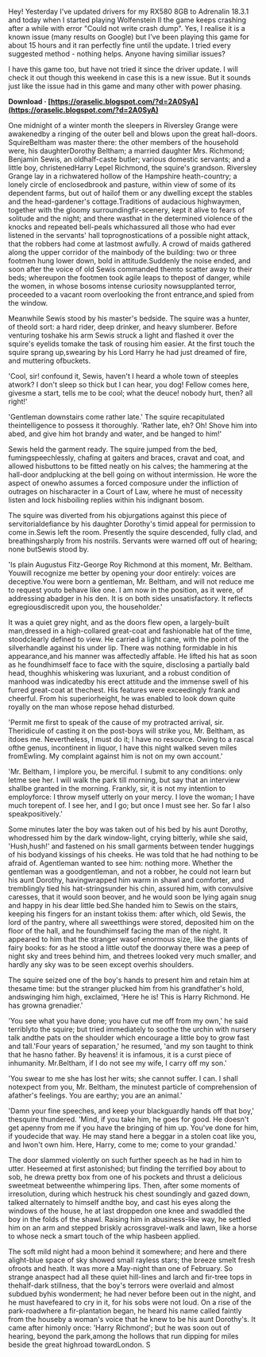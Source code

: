 
 
Hey!
Yesterday I've updated drivers for my RX580 8GB to Adrenalin 18.3.1 and today when I started playing Wolfenstein II the game keeps crashing after a while with error "Could not write crash dump". Yes, I realise it is a known issue (many results on Google) but I've been playing this game for about 15 hours and it ran perfectly fine until the update. I tried every suggested method - nothing helps. Anyone having similiar issues?
 
I have this game too, but have not tried it since the driver update. I will check it out though this weekend in case this is a new issue. But it sounds just like the issue had in this game and many other with power phasing.
 
**Download · [https://oraselic.blogspot.com/?d=2A0SyA](https://oraselic.blogspot.com/?d=2A0SyA)**


 
One midnight of a winter month the sleepers in Riversley Grange were awakenedby a ringing of the outer bell and blows upon the great hall-doors. SquireBeltham was master there: the other members of the household were, his daughterDorothy Beltham; a married daughter Mrs. Richmond; Benjamin Sewis, an oldhalf-caste butler; various domestic servants; and a little boy, christenedHarry Lepel Richmond, the squire's grandson. Riversley Grange lay in a richwatered hollow of the Hampshire heath-country; a lonely circle of enclosedbrook and pasture, within view of some of its dependent farms, but out of hailof them or any dwelling except the stables and the head-gardener's cottage.Traditions of audacious highwaymen, together with the gloomy surroundingfir-scenery, kept it alive to fears of solitude and the night; and there wasthat in the determined violence of the knocks and repeated bell-peals whichassured all those who had ever listened in the servants' hall toprognostications of a possible night attack, that the robbers had come at lastmost awfully. A crowd of maids gathered along the upper corridor of the mainbody of the building: two or three footmen hung lower down, bold in attitude.Suddenly the noise ended, and soon after the voice of old Sewis commanded themto scatter away to their beds; whereupon the footmen took agile leaps to thepost of danger, while the women, in whose bosoms intense curiosity nowsupplanted terror, proceeded to a vacant room overlooking the front entrance,and spied from the window.
 
Meanwhile Sewis stood by his master's bedside. The squire was a hunter, of theold sort: a hard rider, deep drinker, and heavy slumberer. Before venturing toshake his arm Sewis struck a light and flashed it over the squire's eyelids tomake the task of rousing him easier. At the first touch the squire sprang up,swearing by his Lord Harry he had just dreamed of fire, and muttering ofbuckets.
 
'Cool, sir! confound it, Sewis, haven't I heard a whole town of steeples atwork? I don't sleep so thick but I can hear, you dog! Fellow comes here, givesme a start, tells me to be cool; what the deuce! nobody hurt, then? all right!'
 
'Gentleman downstairs come rather late.' The squire recapitulated theintelligence to possess it thoroughly. 'Rather late, eh? Oh! Shove him into abed, and give him hot brandy and water, and be hanged to him!'
 
Sewis held the garment ready. The squire jumped from the bed, fumingspeechlessly, chafing at gaiters and braces, cravat and coat, and allowed hisbuttons to be fitted neatly on his calves; the hammering at the hall-door andplucking at the bell going on without intermission. He wore the aspect of onewho assumes a forced composure under the infliction of outrages on hischaracter in a Court of Law, where he must of necessity listen and lock hisboiling replies within his indignant bosom.

The squire was diverted from his objurgations against this piece of servitorialdefiance by his daughter Dorothy's timid appeal for permission to come in.Sewis left the room. Presently the squire descended, fully clad, and breathingsharply from his nostrils. Servants were warned off out of hearing; none butSewis stood by.
 
'Is plain Augustus Fitz-George Roy Richmond at this moment, Mr. Beltham. Youwill recognize me better by opening your door entirely: voices are deceptive.You were born a gentleman, Mr. Beltham, and will not reduce me to request youto behave like one. I am now in the position, as it were, of addressing abadger in his den. It is on both sides unsatisfactory. It reflects egregiousdiscredit upon you, the householder.'
 
It was a quiet grey night, and as the doors flew open, a largely-built man,dressed in a high-collared great-coat and fashionable hat of the time, stoodclearly defined to view. He carried a light cane, with the point of the silverhandle against his under lip. There was nothing formidable in his appearance,and his manner was affectedly affable. He lifted his hat as soon as he foundhimself face to face with the squire, disclosing a partially bald head, thoughhis whiskering was luxuriant, and a robust condition of manhood was indicatedby his erect attitude and the immense swell of his furred great-coat at thechest. His features were exceedingly frank and cheerful. From his superiorheight, he was enabled to look down quite royally on the man whose repose hehad disturbed.
 
'Permit me first to speak of the cause of my protracted arrival, sir. Theridicule of casting it on the post-boys will strike you, Mr. Beltham, as itdoes me. Nevertheless, I must do it; I have no resource. Owing to a rascal ofthe genus, incontinent in liquor, I have this night walked seven miles fromEwling. My complaint against him is not on my own account.'
 
'Mr. Beltham, I implore you, be merciful. I submit to any conditions: only letme see her. I will walk the park till morning, but say that an interview shallbe granted in the morning. Frankly, sir, it is not my intention to employforce: I throw myself utterly on your mercy. I love the woman; I have much torepent of. I see her, and I go; but once I must see her. So far I also speakpositively.'
 
Some minutes later the boy was taken out of his bed by his aunt Dorothy, whodressed him by the dark window-light, crying bitterly, while she said, 'Hush,hush!' and fastened on his small garments between tender huggings of his bodyand kissings of his cheeks. He was told that he had nothing to be afraid of. Agentleman wanted to see him: nothing more. Whether the gentleman was a goodgentleman, and not a robber, he could not learn but his aunt Dorothy, havingwrapped him warm in shawl and comforter, and tremblingly tied his hat-stringsunder his chin, assured him, with convulsive caresses, that it would soon beover, and he would soon be lying again snug and happy in his dear little bed.She handed him to Sewis on the stairs, keeping his fingers for an instant tokiss them: after which, old Sewis, the lord of the pantry, where all sweetthings were stored, deposited him on the floor of the hall, and he foundhimself facing the man of the night. It appeared to him that the stranger wasof enormous size, like the giants of fairy books: for as he stood a little outof the doorway there was a peep of night sky and trees behind him, and thetrees looked very much smaller, and hardly any sky was to be seen except overhis shoulders.
 
The squire seized one of the boy's hands to present him and retain him at thesame time: but the stranger plucked him from his grandfather's hold, andswinging him high, exclaimed, 'Here he is! This is Harry Richmond. He has growna grenadier.'
 
'You see what you have done; you have cut me off from my own,' he said terriblyto the squire; but tried immediately to soothe the urchin with nursery talk andthe pats on the shoulder which encourage a little boy to grow fast and tall.'Four years of separation,' he resumed, 'and my son taught to think that he hasno father. By heavens! it is infamous, it is a curst piece of inhumanity. Mr.Beltham, if I do not see my wife, I carry off my son.'
 
'You swear to me she has lost her wits; she cannot suffer. I can. I shall notexpect from you, Mr. Beltham, the minutest particle of comprehension of afather's feelings. You are earthy; you are an animal.'
 
'Damn your fine speeches, and keep your blackguardly hands off that boy,' thesquire thundered. 'Mind, if you take him, he goes for good. He doesn't get apenny from me if you have the bringing of him up. You've done for him, if youdecide that way. He may stand here a beggar in a stolen coat like you, and Iwon't own him. Here, Harry, come to me; come to your grandad.'
 
The door slammed violently on such further speech as he had in him to utter. Heseemed at first astonished; but finding the terrified boy about to sob, he drewa pretty box from one of his pockets and thrust a delicious sweetmeat betweenthe whimpering lips. Then, after some moments of irresolution, during which hestruck his chest soundingly and gazed down, talked alternately to himself andthe boy, and cast his eyes along the windows of the house, he at last droppedon one knee and swaddled the boy in the folds of the shawl. Raising him in abusiness-like way, he settled him on an arm and stepped briskly acrossgravel-walk and lawn, like a horse to whose neck a smart touch of the whip hasbeen applied.
 
The soft mild night had a moon behind it somewhere; and here and there alight-blue space of sky showed small rayless stars; the breeze smelt fresh ofroots and heath. It was more a May-night than one of February. So strange anaspect had all these quiet hill-lines and larch and fir-tree tops in thehalf-dark stillness, that the boy's terrors were overlaid and almost subdued byhis wonderment; he had never before been out in the night, and he must havefeared to cry in it, for his sobs were not loud. On a rise of the park-roadwhere a fir-plantation began, he heard his name called faintly from the houseby a woman's voice that he knew to be his aunt Dorothy's. It came after himonly once: 'Harry Richmond'; but he was soon out of hearing, beyond the park,among the hollows that run dipping for miles beside the great highroad towardLondon. S